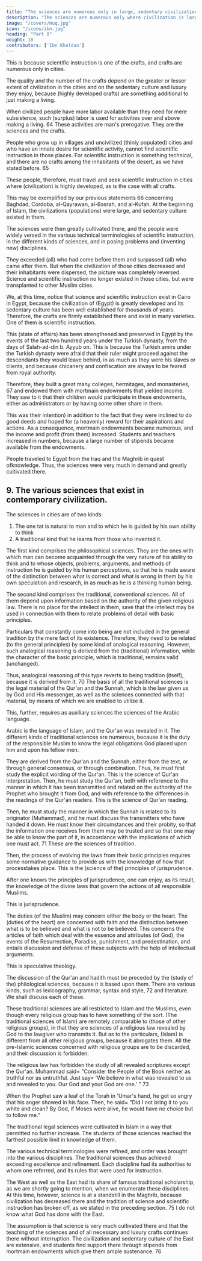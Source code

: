```yaml
---
title: "The sciences are numerous only in large, sedentary civilizations with a culture highly developed"
description: "The sciences are numerous only where civilization is large and sedentary culture highly developed"
image: "/covers/muq.jpg"
icon: "/icons/ibn.jpg"
heading: "Part 8"
weight: 18
contributors: ['Ibn Khaldun']
---
```




This is because scientific instruction is one of the crafts, and crafts are numerous only in cities.

The quality and the number of the crafts depend on the greater or lesser extent of civilization in the cities and on the sedentary culture and luxury they enjoy, because (highly developed crafts) are something additional to just making a living. 

When civilized people have more labor available than they need for mere subsistence, such (surplus) labor is used for activities over and above making a living. 64 These activities are man's prerogative. They are the sciences and the crafts. 

People who grow up in villages and uncivilized (thinly populated) cities and who have an innate desire for scientific activity, cannot find scientific instruction in those places. For scientific instruction is something technical, and there are no crafts among the inhabitants of the desert, as we have stated before. 65 

These people, therefore, must travel and seek scientific instruction in cities where (civilization) is highly developed, as is the case with all crafts.

This may be exemplified by our previous statements 66 concerning Baghdad, Cordoba, al-Qayrawan, al-Basrah, and al-Kufah. At the beginning of Islam, the civilizations (populations) were large, and sedentary culture existed in them. 

The sciences were then greatly cultivated there, and the people were widely versed in the various technical terminologies of scientific instruction, in the different kinds of sciences, and in posing problems and (inventing new) disciplines. 

They exceeded (all) who had come before them and surpassed (all) who came after them. But when the civilization of those cities decreased and their inhabitants were dispersed, the picture was completely reversed. Science and scientific instruction no longer existed in those cities, but were transplanted to other Muslim cities.

We, at this time, notice that science and scientific instruction exist in Cairo in Egypt, because the civilization of (Egypt) is greatly developed and its sedentary culture has been well established for thousands of years. Therefore, the crafts are firmly established there and exist in many varieties. One of them is scientific instruction. 

This (state of affairs) has been strengthened and preserved in Egypt by the events of the last two hundred years under the Turkish dynasty, from the days of Salah-ad-din b. Ayyub on. This is because the Turkish amirs under the Turkish
dynasty were afraid that their ruler might proceed against the descendants they would leave behind, in as much as they were his slaves or clients, and because chicanery and confiscation are always to be feared from royal authority.

Therefore, they built a great many colleges, hermitages, and monasteries, 67 and endowed them with mortmain endowments that yielded income. They saw to it that their children would participate in these endowments, either as administrators or by having some other share in them. 

This was their intention) in addition to the fact that they were inclined to do good deeds and hoped for (a heavenly) reward for their aspirations and actions. As a consequence, mortmain endowments became numerous, and the income and profit (from them) increased. Students and teachers increased in numbers, because a large number of stipends became available from the endowments. 

People traveled to Egypt from the Iraq and the Maghrib in quest ofknowledge. Thus, the sciences were very much in demand and greatly cultivated there.


## 9. The various sciences that exist in contemporary civilization.

The sciences in cities are of two kinds:

1. The one tat is natural to man and to which he is guided by his own ability to think
2. A traditional kind that he learns from those who invented it.

The first kind comprises the philosophical sciences. They are the ones with which man can become acquainted through the very nature of his ability to think and to whose objects, problems, arguments, and methods of instruction he is guided by
his human perceptions, so that he is made aware of the distinction between what is correct and what is wrong in them by his own speculation and research, in as much as he is a thinking human being.

The second kind comprises the traditional, conventional sciences. All of them depend upon information based on the authority of the given religious law. There is no place for the intellect in them, save that the intellect may be used in connection with them to relate problems of detail with basic principles. 

Particulars that constantly come into being are not included in the general tradition by the mere fact of its existence. Therefore, they need to be related (to the general principles) by some kind of analogical reasoning. However, such analogical reasoning is derived from the (traditional) information, while the character of the basic principle, which is traditional, remains valid (unchanged). 

Thus, analogical reasoning of this type reverts to being tradition (itself), because it is derived from it. 70
The basis of all the traditional sciences is the legal material of the Qur'an and the Sunnah, which is the law given us by God and His messenger, as well as the sciences connected with that material, by means of which we are enabled to utilize it. 

This, further, requires as auxiliary sciences the sciences of the Arabic language. 

Arabic is the language of Islam, and the Qur'an was revealed in it. The different kinds of traditional sciences are numerous, because it is the duty of the responsible Muslim to know the legal obligations God placed upon him and upon his fellow men. 

They are derived from the Qur'an and the Sunnah, either from the text, or through general consensus, or through combination. Thus, he must first study the explicit wording of the Qur'an. This is the science of Qur'an interpretation.
Then, he must study the Qur'an, both with reference to the manner in which it has been transmitted and related on the authority of the Prophet who brought it from God, and with reference to the differences in the readings of the Qur'an readers. This is the science of Qur'an reading.

Then, he must study the manner in which the Sunnah is related to its originator (Muhammad), and he must discuss the transmitters who have handed it down. He must know their circumstances and their probity, so that the information one receives from them may be trusted and so that one may be able to know the part of it, in accordance with the implications of which one must act. 71 These are the sciences of tradition.

Then, the process of evolving the laws from their basic principles requires some normative guidance to provide us with the knowledge of how that processtakes place. This is the (science of the) principles of jurisprudence.

After one knows the principles of jurisprudence, one can enjoy, as its result, the knowledge of the divine laws that govern the actions of all responsible Muslims.

This is jurisprudence.

The duties (of the Muslim) may concern either the body or the heart. The (duties of the heart) are concerned with faith and the distinction between what is to be believed and what is not to be believed. This concerns the articles of faith which deal with the essence and attributes (of God), the events of the Resurrection, Paradise, punishment, and predestination, and entails discussion and defense of these subjects with the help of intellectual arguments. 

This is speculative theology.

The discussion of the Qur'an and hadith must be preceded by the (study of the) philological sciences, because it is based upon them. There are various kinds, such as lexicography, grammar, syntax and style, 72 and literature. We shall discuss
each of these. 

These traditional sciences are all restricted to Islam and the Muslims, even though every religious group has to have something of the sort. (The traditional sciences of Islam) are remotely comparable to (those of other religious groups), in
that they are sciences of a religious law revealed by God to the lawgiver who transmits it. But as to the particulars, (Islam) is different from all other religious groups, because it abrogates them. All the pre-Islamic sciences concerned with religious groups are to be discarded, and their discussion is forbidden.

The religious law has forbidden the study of all revealed scriptures except the Qur'an. Muhammad said= "Consider the People of the Book neither as truthful nor as untruthful. Just say= 'We believe in what was revealed to us and revealed to you. Our God and your God are one.' " 73 

When the Prophet saw a leaf of the Torah in 'Umar's hand, he got so angry that his anger showed in his face. Then, he said= "Did I not bring it to you white and clean? By God, if Moses were alive, he would have no choice but to follow me."

The traditional legal sciences were cultivated in Islam in a way that permitted no further increase. The students of those sciences reached the farthest possible limit in knowledge of them. 

The various technical terminologies were refined, and order was brought into the various disciplines. The traditional sciences thus achieved exceeding excellence and refinement. Each discipline had its authorities to whom one referred, and its rules that were used for instruction. 

The West as well as the East had its share of famous traditional scholarship, as we are shortly going to mention, when we enumerate these disciplines. At this time, however, science is at a standstill in the Maghrib, because civilization has decreased there and the tradition of science and scientific instruction has broken off, as we stated in the preceding section. 75 I do not know what God has done with the East. 

The assumption is that science is very much cultivated there and that the teaching of the sciences and of all necessary and luxury crafts continues there without interruption. The civilization and sedentary culture of the East are extensive, and students find support there through stipends from mortmain endowments which give them ample sustenance. 76

